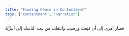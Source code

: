 ```yaml
---
title: "Finding Peace in Contentment"
tags: ['contentment', "narration"]
---
```


 فصار أمري إلى أن قنِعتُ ورضيت وانتقلت من بيت الناسك إلى البرِّيَّة
